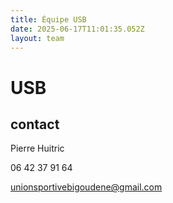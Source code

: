 ```yaml
---
title: Équipe USB
date: 2025-06-17T11:01:35.052Z
layout: team
---
```


# USB



## contact 

Pierre Huitric 

06 42 37 91 64

unionsportivebigoudene@gmail.com

